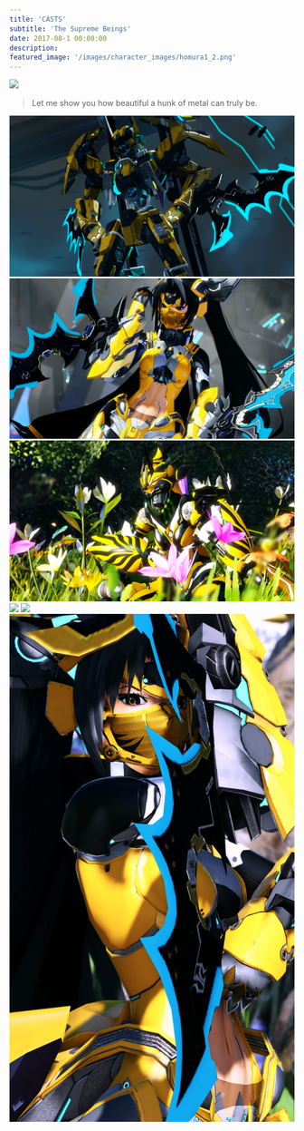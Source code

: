 ```yaml
---
title: 'CASTS'
subtitle: 'The Supreme Beings'
date: 2017-08-1 00:00:00
description: 
featured_image: '/images/character_images/homura1_2.png'
---
```


![](/images/character_images/casts/fractalcast21.png)

> Let me show you how beautiful a hunk of metal can truly be.

<div class="gallery" data-columns="5">
	<img src="/images/character_images/casts/fractalcast0.png">
	<img src="/images/character_images/casts/fractalcast2.png">
	<img src="/images/character_images/casts/fractalcast7.png">
	<img src="/images/character_images/casts/fractalcast10.png">
	<img src="/images/character_images/casts/fractalcast11.png">
	<img src="/images/character_images/casts/fractalcast13_1.png">
</div>